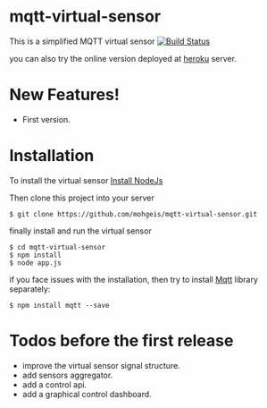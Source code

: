 # mqtt-virtual-sensor
This is a simplified MQTT virtual sensor 
[![Build Status](https://travis-ci.org/joemccann/dillinger.svg?branch=master)](https://travis-ci.org/joemccann/dillinger)

you can also try the online version deployed at [heroku](https://virtual-sensor.herokuapp.com/) server.

# New Features!

  - First version.

# Installation
To install the virtual sensor
[Install NodeJs](https://nodejs.org/en/download/package-manager/)

Then clone this project into your server
```
$ git clone https://github.com/mohgeis/mqtt-virtual-sensor.git
```
finally install and run the virtual sensor
```
$ cd mqtt-virtual-sensor
$ npm install
$ node app.js
```

if you face issues with the installation, then try to install [Mqtt](https://www.npmjs.com/package/mqtt) library separately:
```
$ npm install mqtt --save
```


# Todos before the first release

 - improve the virtual sensor signal structure.
 - add sensors aggregator.
 - add a control api.
 - add a graphical control dashboard.

